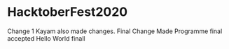 # HacktoberFest2020

Change 1
Kayam also made changes.
Final Change Made
Programme final accepted
Hello World finall
